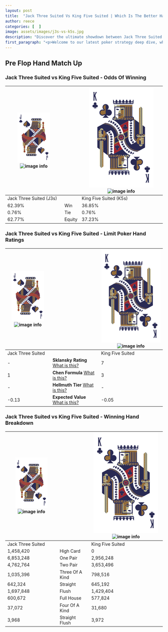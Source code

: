 ```yaml
---
layout: post
title:  "Jack Three Suited Vs King Five Suited | Which Is The Better Hand In Poker? A Complete Guide"
author: reece
categories: [  ]
image: assets/images/j3s-vs-k5s.jpg
description: "Discover the ultimate showdown between Jack Three Suited and King Five Suited in poker! Uncover the odds, strategies, and scenarios where one hand triumphs over the other. Get ready to up your poker game with this thrilling analysis."
first_paragraph: "<p>Welcome to our latest poker strategy deep dive, where we're pitting two distinct hands against each other in a high-stakes showdown: Jack Three Suited vs King Five Suited.</p><p>In the dynamic world of poker, every decision counts, and knowing which hand holds the upper hand is key to your success at the table.</p><p>In this article, we'll dissect these two hands, explore the scenarios where one dominates the other, and equip you with the knowledge to make strategic choices that can tip the odds in your favor.</p><p>Get ready to unravel the intriguing dynamics of these poker hands and elevate your game to new heights.</p>"
---
```




[comment]: # (sp0)

## Pre Flop Hand Match Up

<div class="table hand-ratings" markdown="1"> 



### Jack Three Suited vs King Five Suited - Odds Of Winning


    
| ![image info](assets/images/hand1/J.png) ![image info](assets/images/hand1/3s.png) |  | ![image info](assets/images/hand2/K.png) ![image info](assets/images/hand2/5s.png) |
| -------- | -------- | -------- |
| Jack Three Suited (J3s) |  | King Five Suited (K5s) |
| 62.39% | Win | 36.85% |
| 0.76% | Tie | 0.76% |
| 62.77% | Equity | 37.23% |




[comment]: # (sp1)



### Jack Three Suited vs King Five Suited - Limit Poker Hand Ratings


    
| ![image info](assets/images/hand1/J.png) ![image info](assets/images/hand1/3s.png) |  | ![image info](assets/images/hand2/K.png) ![image info](assets/images/hand2/5s.png) |
| -------- | -------- | -------- |
| Jack Three Suited |  | King Five Suited |
| - | **Sklansky Rating** [What is this?](/sklansky-rating-explained) | 7 |
| 1 | **Chen Formula** [What is this?](/chen-formula-explained) | 3 |
| - | **Hellmuth Tier** [What is this?](/Hellmuth-tier-explained) | - |
| -0.13 | **Expected Value** [What is this?](/expected-value-explained) | -0.05 |




[comment]: # (sp2)



### Jack Three Suited vs King Five Suited - Winning Hand Breakdown


    
| ![image info](assets/images/hand1/J.png) ![image info](assets/images/hand1/3s.png) |  | ![image info](assets/images/hand2/K.png) ![image info](assets/images/hand2/5s.png) |
| -------- | -------- | -------- |
| Jack Three Suited |  | King Five Suited |
| 1,458,420 | High Card | 0 |
| 6,853,248 | One Pair | 2,956,248 |
| 4,762,764 | Two Pair | 3,653,496 |
| 1,035,396 | Three Of A Kind | 798,516 |
| 642,324 | Straight | 645,192 |
| 1,697,848 | Flush | 1,429,404 |
| 600,672 | Full House | 577,824 |
| 37,072 | Four Of A Kind | 31,680 |
| 3,968 | Straight Flush | 3,972 |




[comment]: # (sp3)



</div>

[comment]: # (sp4)



[comment]: # (sp5)

